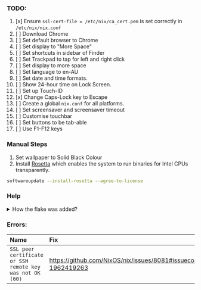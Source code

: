 ### TODO:

1. [x] Ensure `ssl-cert-file = /etc/nix/ca_cert.pem` is set correctly in `/etc/nix/nix.conf`
1. [ ] Download Chrome
1. [ ] Set default browser to Chrome
1. [ ] Set display to "More Space"
1. [ ] Set shortcuts in sidebar of Finder
1. [ ] Set Trackpad to tap for left and right click
1. [ ] Set display to more space
1. [ ] Set language to en-AU
1. [ ] Set date and time formats.
1. [ ] Show 24-hour time on Lock Screen.
1. [ ] Set up Touch-ID
1. [x] Change Caps-Lock key to Escape
1. [ ] Create a global `nix.conf` for all platforms.
1. [ ] Set screensaver and screensaver timeout
1. [ ] Customise touchbar
1. [ ] Set buttons to be tab-able
1. [ ] Use F1-F12 keys

### Manual Steps

1. Set wallpaper to Solid Black Colour
1. Install [Rosetta](https://en.wikipedia.org/wiki/Rosetta_software) which enables the system to run binaries for Intel CPUs transparently.

```sh
softwareupdate --install-rosetta --agree-to-license
```

### Help

<details>
<summary>How the flake was added?</summary>

```sh
mkdir -p ~/.config/nix-darwin
cd ~/.config/nix-darwin
nix flake init -t nix-darwin
sed -i '' "s/simple/$(scutil --get LocalHostName)/" flake.nix
```

</details>

### Errors:

| Name                                                     | Fix                                                              |
|:-------------------------------------------------------- |:---------------------------------------------------------------- |
| `SSL peer certificate or SSH remote key was not OK (60)` | https://github.com/NixOS/nix/issues/8081#issuecomment-1962419263 |

